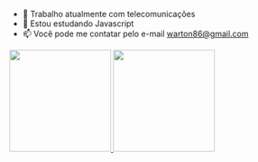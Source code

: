 - 🔭 Trabalho atualmente com telecomunicações
- 🌱 Estou estudando Javascript
- 📫 Você pode me contatar pelo e-mail warton86@gmail.com

<div>
  <a href="https://github.com/wartonbarros">
  <img height="180em" src="https://github-readme-stats.vercel.app/api?username=rafaballerini&show_icons=true&theme=dracula&include_all_commits=true&count_private=true"/>
  <img height="180em" src="https://github-readme-stats.vercel.app/api/top-langs/?username=wartonbarros&layout=compact&langs_count=7&theme=dracula"/>
</div>
